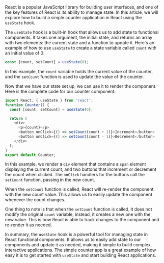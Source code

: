 React is a popular JavaScript library for building user interfaces, and one of the key features of React is its ability to manage state. In this article, we will explore how to build a simple counter application in React using the `useState` hook.

The `useState` hook is a built-in hook that allows us to add state to functional components. It takes one argument, the initial state, and returns an array with two elements: the current state and a function to update it. Here's an example of how to use `useState` to create a state variable called `count` with an initial value of 0:

```js
const [count, setCount] = useState(0);
```
In this example, the `count` variable holds the current value of the counter, and the `setCount` function is used to update the value of the counter.

Now that we have our state set up, we can use it to render the component. Here is the complete code for our counter component:


```js
import React, { useState } from 'react';
function Counter() {
  const [count, setCount] = useState(0);

  return (
    <div>
      <p>{count}</p>
      <button onClick={() => setCount(count + 1)}>Increment</button>
      <button onClick={() => setCount(count - 1)}>Decrement</button>
    </div>
  );
}
export default Counter;
```
In this example, we render a `div` element that contains a `span` element displaying the current count, and two buttons that increment or decrement the count when clicked. The `onClick` handlers for the buttons call the `setCount` function, passing in the new count.

When the `setCount` function is called, React will re-render the component with the new count value. This allows us to easily update the component whenever the count changes.

One thing to note is that when the `setCount` function is called, it does not modify the original `count` variable, instead, it creates a new one with the new value. This is how React is able to track changes to the component and re-render it as needed.

In summary, the `useState` hook is a powerful tool for managing state in React functional components. It allows us to easily add state to our components and update it as needed, making it simple to build complex, interactive applications. The simple counter app is a great example of how easy it is to get started with `useState` and start building React applications.